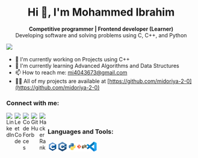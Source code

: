 <p align="center">
</p>
<h1 align="center">Hi 👋, I'm Mohammed Ibrahim</h1>
<p align="center">
  <b>Competitive programmer | Frontend developer (Learner)</b><br>
  Developing software and solving problems using C, C++, and Python
</p>

![](https://komarev.com/ghpvc/?username=midoriya-2-0&color=brightgreen)

- 📝 I'm currently working on Projects using C++
- 🌱 I'm currently learning Advanced Algorithms and Data Structures
- 📫 How to reach me: mi4043673@gmail.com
- 👨‍💻 All of my projects are available at [https://github.com/midoriya-2-0](https://github.com/midoriya-2-0)

### Connect with me:

[<img align="left" alt="LinkedIn" width="22px" src="https://cdn.jsdelivr.net/npm/simple-icons@v3/icons/linkedin.svg" />][linkedin]
[<img align="left" alt="LeetCode" width="22px" src="https://cdn.jsdelivr.net/npm/simple-icons@v3/icons/leetcode.svg" />][leetcode]
[<img align="left" alt="CodeForces" width="22px" src="https://cdn.jsdelivr.net/npm/simple-icons@v3/icons/codeforces.svg" />][codeforces]
[<img align="left" alt="GitHub" width="22px" src="https://cdn.jsdelivr.net/npm/simple-icons@v3/icons/github.svg" />][github]
[<img align="left" alt="HackerRank" width="22px" src="https://cdn.jsdelivr.net/npm/simple-icons@v3/icons/hackerrank.svg" />][hackerrank]

<br />

### Languages and Tools:

<img align="left" alt="C" width="26px" src="https://raw.githubusercontent.com/github/explore/main/topics/c/c.png" />
<img align="left" alt="C++" width="26px" src="https://raw.githubusercontent.com/github/explore/main/topics/cpp/cpp.png" />
<img align="left" alt="Python" width="26px" src="https://raw.githubusercontent.com/github/explore/main/topics/python/python.png" />
<img align="left" alt="Git" width="26px" src="https://raw.githubusercontent.com/github/explore/main/topics/git/git.png" />
<img align="left" alt="VS Code" width="26px" src="https://raw.githubusercontent.com/github/explore/main/topics/visual-studio-code/visual-studio-code.png" />

<br />
<br />

[linkedin]: https://www.linkedin.com/in/mohammediibra7im1/
[leetcode]: https://leetcode.com/u/midoriya_2_0/
[codeforces]: https://codeforces.com/profile/midoriya_2_0
[github]: https://github.com/midoriya-2-0
[hackerrank]: https://www.hackerrank.com/profile/midoriya_2_0
